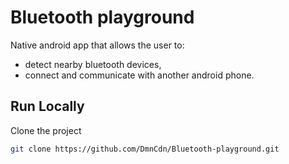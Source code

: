 # Bluetooth playground

Native android app that allows the user to:
- detect nearby bluetooth devices,
- connect and communicate with another android phone.

## Run Locally

Clone the project

```bash
git clone https://github.com/DmnCdn/Bluetooth-playground.git
```
